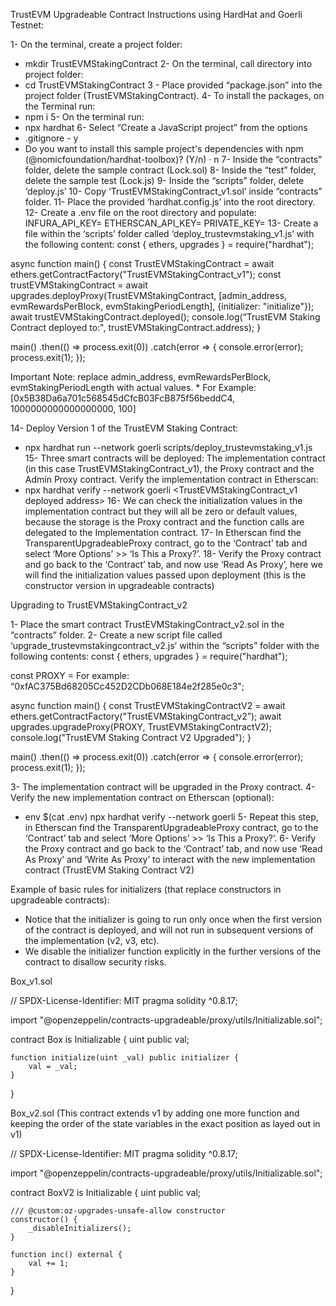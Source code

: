 TrustEVM Upgradeable Contract Instructions using HardHat and Goerli Testnet:

1- On the terminal, create a project folder: 
* mkdir TrustEVMStakingContract
2- On the terminal, call directory into project folder: 
* cd TrustEVMStakingContract
3 - Place provided “package.json” into the project folder (TrustEVMStakingContract).
4- To install the packages, on the Terminal run: 
* npm i
5- On the terminal run:
* npx hardhat
6- Select “Create a JavaScript project” from the options
* .gitignore - y
* Do you want to install this sample project's dependencies with npm (@nomicfoundation/hardhat-toolbox)? (Y/n) · n
7- Inside the “contracts” folder, delete the sample contract (Lock.sol)
8- Inside the “test” folder, delete the sample test (Lock.js)
9- Inside the “scripts” folder, delete ‘deploy.js’
10- Copy ‘TrustEVMStakingContract_v1.sol’ inside “contracts” folder.
11- Place the provided ‘hardhat.config.js’ into the root directory.
12- Create a .env file on the root directory and populate:
	INFURA_API_KEY=
	ETHERSCAN_API_KEY=
	PRIVATE_KEY=
13- Create a file within the ‘scripts’ folder called ‘deploy_trustevmstaking_v1.js’ with the following content:
const { ethers, upgrades } = require("hardhat");

async function main() {
    const TrustEVMStakingContract = await ethers.getContractFactory("TrustEVMStakingContract_v1");
    const trustEVMStakingContract = await upgrades.deployProxy(TrustEVMStakingContract, [admin_address, evmRewardsPerBlock, evmStakingPeriodLength], {initializer: "initialize"});
    await trustEVMStakingContract.deployed();
    console.log(“TrustEVM Staking Contract deployed to:", trustEVMStakingContract.address);
}

main()
  .then(() => process.exit(0))
  .catch(error => {
    console.error(error);
    process.exit(1);
  });

Important Note: replace admin_address, evmRewardsPerBlock, evmStakingPeriodLength with actual values. 
    * For Example: [0x5B38Da6a701c568545dCfcB03FcB875f56beddC4, 1000000000000000000, 100]

14- Deploy Version 1 of the TrustEVM Staking Contract:
* npx hardhat run --network goerli scripts/deploy_trustevmstaking_v1.js
15- Three smart contracts will be deployed: The implementation contract (in this case TrustEVMStakingContract_v1), the Proxy contract and the Admin Proxy contract.
Verify the implementation contract in Etherscan:
* npx hardhat verify --network goerli <TrustEVMStakingContract_v1 deployed address>
16- We can check the initialization values in the implementation contract but they will all be zero or default values, because the storage is the Proxy contract and the function calls are delegated to the Implementation contract.
17- In Etherscan find the TransparentUpgradeableProxy contract, go to the ‘Contract’ tab and select ‘More Options’ >> ‘Is This a Proxy?’.
18- Verify the Proxy contract and go back to the ‘Contract’ tab, and now use ‘Read As Proxy’, here we will find the initialization values passed upon deployment (this is the constructor version in upgradeable contracts)

Upgrading to TrustEVMStakingContract_v2

1- Place the smart contract TrustEVMStakingContract_v2.sol in the “contracts” folder.
2- Create a new script file called ‘upgrade_trustevmstakingcontract_v2.js’ within the “scripts” folder with the following contents:
const { ethers, upgrades } = require("hardhat");

const PROXY = <proxiy-contract-address> 	For example: “0xfAC375Bd68205Cc452D2CDb068E184e2f285e0c3";

async function main() {
    const TrustEVMStakingContractV2 = await ethers.getContractFactory("TrustEVMStakingContract_v2”);
    await upgrades.upgradeProxy(PROXY, TrustEVMStakingContractV2);
    console.log("TrustEVM Staking Contract V2 Upgraded");
}

main()
  .then(() => process.exit(0))
  .catch(error => {
    console.error(error);
    process.exit(1);
  });

3- The implementation contract will be upgraded in the Proxy contract.
4- Verify the new implementation contract on Etherscan (optional):
* env $(cat .env) npx hardhat verify --network goerli <TrustEVMStakingContractV2-address>
5- Repeat this step, in Etherscan find the TransparentUpgradeableProxy contract, go to the ‘Contract’ tab and select ‘More Options’ >> ‘Is This a Proxy?’.
6- Verify the Proxy contract and go back to the ‘Contract’ tab, and now use ‘Read As Proxy’ and ‘Write As Proxy’ to interact with the new implementation contract (TrustEVM Staking Contract V2)

Example of basic rules for initializers (that replace constructors in upgradeable contracts):
* Notice that the initializer is going to run only once when the first version of the contract is deployed, and will not run in subsequent versions of the implementation (v2, v3, etc).
* We disable the initializer function explicitly in the further versions of the contract to disallow security risks.

Box_v1.sol

// SPDX-License-Identifier: MIT
pragma solidity ^0.8.17;

import "@openzeppelin/contracts-upgradeable/proxy/utils/Initializable.sol";

contract Box is Initializable {
    uint public val;

    function initialize(uint _val) public initializer {
        val = _val;
    }
}


Box_v2.sol (This contract extends v1 by adding one more function and keeping the order of the state variables in the exact position as layed out in v1)

// SPDX-License-Identifier: MIT
pragma solidity ^0.8.17;

import "@openzeppelin/contracts-upgradeable/proxy/utils/Initializable.sol";

contract BoxV2 is Initializable {
    uint public val;

    /// @custom:oz-upgrades-unsafe-allow constructor
    constructor() {
        _disableInitializers();
    }

    function inc() external {
        val += 1;
    }
}
